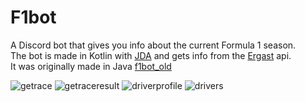 # F1bot
A Discord bot that gives you info about the current Formula 1 season. </br>
The bot is made in Kotlin with [JDA](https://github.com/DV8FromTheWorld/JDA) and gets info from the [Ergast](https://ergast.com/mrd/) api. </br>
It was originally made in Java [f1bot_old](https://github.com/qwikk123/f1bot_old) </br>

![getrace](https://i.imgur.com/eLIGCvC.png)
![getraceresult](https://i.imgur.com/UdlHbaH.png)
![driverprofile](https://i.imgur.com/dLOXc0H.png)
![drivers](https://i.imgur.com/jlvAdnB.png)
